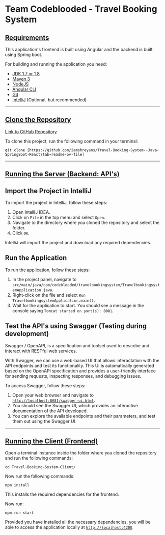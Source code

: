 # Team Codeblooded - Travel Booking System


## <u> Requirements </u>

This application's frontend is built using Angular and the backend is built using Spring boot.

For building and running the application you need:

- [JDK 1.7 or 1.8](http://www.oracle.com/technetwork/java/javase/downloads/jdk8-downloads-2133151.html)
- [Maven 3](https://maven.apache.org)
- [NodeJS](https://nodejs.org/en/download/)
- [Angular CLI](https://cli.angular.io/)
- [Git](https://git-scm.com)
- [IntelliJ](https://www.jetbrains.com/idea) (Optional, but recommended)


<hr/>


## <u> Clone the Repository </u>

[Link to GitHub Repository](https://github.com/iamshreyans/Travel-Booking-System--Java-SpringBoot-React?tab=readme-ov-file)

To clone this project, run the following command in your terminal:

```
git clone [https://github.com/iamshreyans/Travel-Booking-System--Java-SpringBoot-React?tab=readme-ov-file]
```

<hr/>


## <u> Running the Server (Backend: API's) </u> 

## Import the Project in IntelliJ

To import the project in IntelliJ, follow these steps:

1. Open IntelliJ IDEA.
2. Click on `File` in the top menu and select `Open`.
3. Navigate to the directory where you cloned the repository and select the folder.
4. Click `OK`.

IntelliJ will import the project and download any required dependencies.

## Run the Application

To run the application, follow these steps:

1. In the project panel, navigate to `src/main/java/com/codeblooded/travelbookingsystem/TravelbookingsystemApplication.java`.
2. Right-click on the file and select `Run TravelbookingsystemApplication.main()`.
3. Wait for the application to start. You should see a message in the console saying `Tomcat started on port(s): 8081`.


## Test the API's using Swagger (Testing during development)

Swagger / OpenAPI, is a specification and toolset used to describe and interact with RESTful web services.

With Swagger, we can use a web-based UI that allows interactation with the API endpoints and test its functionality. This UI is automatically generated based on the OpenAPI specification and provides a user-friendly interface for sending requests, inspecting responses, and debugging issues.

To access Swagger, follow these steps:

1. Open your web browser and navigate to [`http://localhost:8081/swagger-ui.html`](http://localhost:8081/swagger-ui.html).
2. You should see the Swagger UI, which provides an interactive documentation of the API developed.
3. You can explore the available endpoints and their parameters, and test them out using the Swagger UI.

<hr/>


## <u> Running the Client (Frontend) </u>

Open a terminal instance inside the folder where you cloned the repository and run the following commands:

```
cd Travel-Booking-System-Client/
```
Now run the following commands:
```
npm install
```

This installs the required dependencies for the frontend.

Now run:
```
npm run start
```

Provided you have installed all the necessary dependencies, you will be able to access the application locally at [`http://localhost:4200`](http://localhost:4200).
